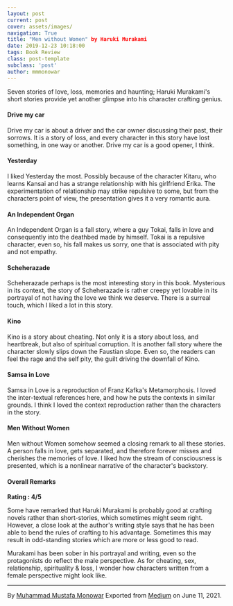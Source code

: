 ```yaml
---
layout: post
current: post
cover: assets/images/
navigation: True
title: "Men without Women" by Haruki Murakami
date: 2019-12-23 10:18:00
tags: Book Review
class: post-template
subclass: 'post'
author: mmmonowar
---
```


Seven stories of love, loss, memories and haunting; Haruki Murakami's
short stories provide yet another glimpse into his character crafting
genius.

#### Drive my car 

Drive my car is about a driver and the car owner discussing their past,
their sorrows. It is a story of loss, and every character in this story
have lost something, in one way or another. Drive my car is a good
opener, I think.

#### Yesterday 

I liked Yesterday the most. Possibly because of the character Kitaru,
who learns Kansai and has a strange relationship with his girlfriend
Erika. The experimentation of relationship may strike repulsive to some,
but from the characters point of view, the presentation gives it a very
romantic aura.

#### An Independent Organ 

An Independent Organ is a fall story, where a guy Tokai, falls in love
and consequently into the deathbed made by himself. Tokai is a repulsive
character, even so, his fall makes us sorry, one that is associated with
pity and not empathy.

#### Scheherazade 

Scheherazade perhaps is the most interesting story in this book.
Mysterious in its context, the story of Scheherazade is rather creepy
yet lovable in its portrayal of not having the love we think we deserve.
There is a surreal touch, which I liked a lot in this story.

#### Kino 

Kino is a story about cheating. Not only it is a story about loss, and
heartbreak, but also of spiritual corruption. It is another fall story
where the character slowly slips down the Faustian slope. Even so, the
readers can feel the rage and the self pity, the guilt driving the
downfall of Kino.

#### Samsa in Love 

Samsa in Love is a reproduction of Franz Kafka's Metamorphosis. I loved
the inter-textual references here, and how he puts the contexts in
similar grounds. I think I loved the context reproduction rather than
the characters in the story.

#### Men Without Women 

Men without Women somehow seemed a closing remark to all these stories.
A person falls in love, gets separated, and therefore forever misses and
cherishes the memories of love. I liked how the stream of consciousness
is presented, which is a nonlinear narrative of the character's
backstory.

#### Overall Remarks 

**Rating : 4/5**

Some have remarked that Haruki Murakami is probably good at crafting
novels rather than short-stories, which sometimes might seem right.
However, a close look at the author's writing style says that he has
been able to bend the rules of crafting to his advantage. Sometimes this
may result in odd-standing stories which are more or less good to read.

Murakami has been sober in his portrayal and writing, even so the
protagonists do reflect the male perspective. As for cheating, sex,
relationship, spirituality & loss, I wonder how characters written from
a female perspective might look like.

---

By [Muhammad Mustafa Monowar](https://medium.com/@mmmonowar)
Exported from [Medium](https://medium.com) on June 11, 2021.

